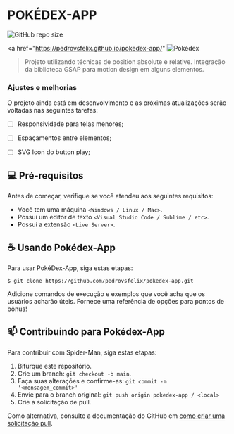# POKÉDEX-APP

![GitHub repo size](https://img.shields.io/github/repo-size/pedrovsfelix/pokedex-app)

<a href="https://pedrovsfelix.github.io/pokedex-app/"
<img src="https://i.ibb.co/PgMNqfh/pokedexapp.png" style="max-height: 430px;" alt="Pokédex">
</a>

> Projeto utilizando técnicas de position absolute e relative. Integração da biblioteca GSAP para motion design em alguns elementos.

### Ajustes e melhorias

O projeto ainda está em desenvolvimento e as próximas atualizações serão voltadas nas seguintes tarefas:

- [ ]  Responsividade para telas menores;
- [ ]  Espaçamentos entre elementos;
- [ ]  SVG Icon do button play;


## 💻 Pré-requisitos

Antes de começar, verifique se você atendeu aos seguintes requisitos:

- Você tem uma máquina `<Windows / Linux / Mac>`.
- Possuí um editor de texto `<Visual Studio Code / Sublime / etc>`. 
- Possuí a extensão `<Live Server>`.

## ☕ Usando Pokédex-App

Para usar PokéDex-App, siga estas etapas:

```
$ git clone https://github.com/pedrovsfelix/pokedex-app.git
```

Adicione comandos de execução e exemplos que você acha que os usuários acharão úteis. Fornece uma referência de opções para pontos de bônus!

## 📫 Contribuindo para Pokédex-App

Para contribuir com Spider-Man, siga estas etapas:

1. Bifurque este repositório.
2. Crie um branch: `git checkout -b main`.
3. Faça suas alterações e confirme-as: `git commit -m '<mensagem_commit>'`
4. Envie para o branch original: `git push origin pokedex-app / <local>`
5. Crie a solicitação de pull.

Como alternativa, consulte a documentação do GitHub em [como criar uma solicitação pull](https://help.github.com/en/github/collaborating-with-issues-and-pull-requests/creating-a-pull-request).
